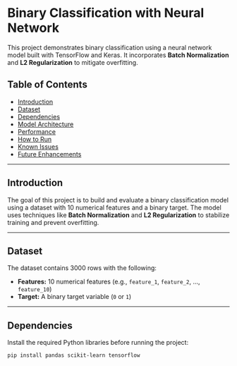 # Binary Classification with Neural Network

This project demonstrates binary classification using a neural network model built with TensorFlow and Keras. It incorporates **Batch Normalization** and **L2 Regularization** to mitigate overfitting.

## Table of Contents
- [Introduction](#introduction)
- [Dataset](#dataset)
- [Dependencies](#dependencies)
- [Model Architecture](#model-architecture)
- [Performance](#performance)
- [How to Run](#how-to-run)
- [Known Issues](#known-issues)
- [Future Enhancements](#future-enhancements)

---

## Introduction

The goal of this project is to build and evaluate a binary classification model using a dataset with 10 numerical features and a binary target. The model uses techniques like **Batch Normalization** and **L2 Regularization** to stabilize training and prevent overfitting.

---

## Dataset

The dataset contains 3000 rows with the following:
- **Features:** 10 numerical features (e.g., `feature_1`, `feature_2`, ..., `feature_10`)
- **Target:** A binary target variable (`0` or `1`)

---

## Dependencies

Install the required Python libraries before running the project:

```bash
pip install pandas scikit-learn tensorflow
